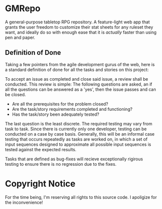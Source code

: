 # GMRepo
A general-purpose tabletop RPG repository. A feature-light web app that grants the
user freedom to customize their stat sheets for any ruleset they want, and ideally
do so with enough ease that it is *actually* faster than using pen and paper.

## Definition of Done
Taking a few pointers from the agile development gurus of the web, here is a
standard definition of done for all the tasks and stories on this project:

To accept an issue as completed and close said issue, a review shall be
conducted. This review is simple: The following questions are asked, an if all the
questions can be answered as a 'yes', then the issue passes and can be
closed.

* Are all the prerequisites for the problem closed?
* Are the task/story requirements completed and functioning?
* Has the task/story been adequately tested?

The last question is the least discrete. The required testing may vary from task
to task. Since there is currently only one developer, testing can be conducted
on a case by case basis. Generally, this will be an informal case testing that
occurs repeatedly as tasks are worked on, in which a set of input sequences
designed to approximate all possible input sequences is tested against the 
expected results.

Tasks that are defined as bug-fixes will recieve exceptionally rigirous testing
to ensure there is no regression due to the fixes.

# Copyright Notice
For the time being, I'm reserving all rights to this source code. I apoligize
for the inconvenience!

